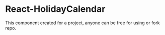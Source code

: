 # React-HolidayCalendar
This component created for a project, anyone can be free for using or fork repo.
